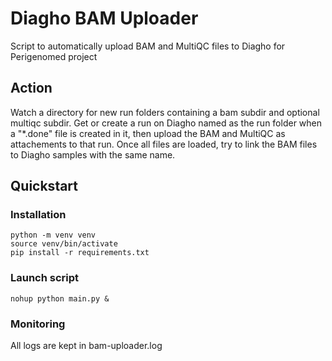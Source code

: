 # Diagho BAM Uploader
Script to automatically upload BAM and MultiQC files to Diagho for Perigenomed project

## Action
Watch a directory for new run folders containing a bam subdir and optional multiqc subdir. Get or create a run on Diagho named as the run folder when a "*.done" file is created in it, then upload the BAM and MultiQC as attachements to that run.
Once all files are loaded, try to link the BAM files to Diagho samples with the same name.

## Quickstart
### Installation
```
python -m venv venv
source venv/bin/activate
pip install -r requirements.txt
```

### Launch script
```
nohup python main.py &  
```

### Monitoring
All logs are kept in bam-uploader.log
